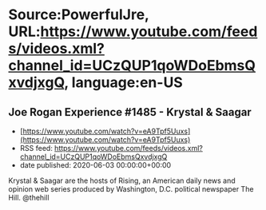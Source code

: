 # Source:PowerfulJre, URL:https://www.youtube.com/feeds/videos.xml?channel_id=UCzQUP1qoWDoEbmsQxvdjxgQ, language:en-US

## Joe Rogan Experience #1485 - Krystal & Saagar
 - [https://www.youtube.com/watch?v=eA9Tpf5Uuxs](https://www.youtube.com/watch?v=eA9Tpf5Uuxs)
 - RSS feed: https://www.youtube.com/feeds/videos.xml?channel_id=UCzQUP1qoWDoEbmsQxvdjxgQ
 - date published: 2020-06-03 00:00:00+00:00

Krystal & Saagar are the hosts of Rising, an American daily news and opinion web series produced by Washington, D.C. political newspaper The Hill. @thehill

